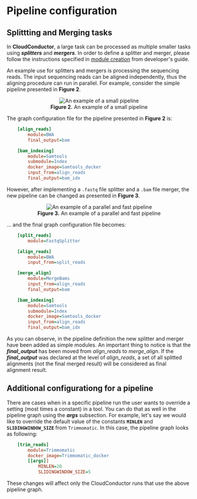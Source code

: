 # Pipeline configuration

## Splittting and Merging tasks

In **CloudConductor**, a large task can be processed as multiple smaller tasks using ***splitters*** and ***mergers***.
In order to define a splitter and merger, please follow the instructions specified in [module creation](Developers.html#module) from developer's guide.

An example use for splitters and mergers is processing the sequencing reads.
The input sequencing reads can be aligned independently, thus the aligning procedure can run in parallel.
For example, consider the simple pipeline presented in **Figure 2**.

<figure align="center">
    <img src="_static/Figure2.png" alt="An example of a small pipeline" />
    <figcaption><b>Figure 2.</b> An example of a small pipeline</figcaption>
</figure>

The graph configuration file for the pipeline presented in **Figure 2** is:

```ini
    [align_reads]
        module=BWA
        final_output=bam

    [bam_indexing]
        module=Samtools
        submodule=Index
        docker_image=Samtools_docker
        input_from=align_reads
        final_output=bam_idx
```

However, after implementing a `.fastq` file splitter and a `.bam` file merger, the new pipeline can be changed as presented in **Figure 3**.

<figure align="center">
    <img src="_static/Figure3.png" alt="An example of a parallel and fast pipeline" />
    <figcaption><b>Figure 3.</b> An example of a parallel and fast pipeline</figcaption>
</figure>

... and the final graph configuration file becomes:

```ini
    [split_reads]
        module=FastqSplitter

    [align_reads]
        module=BWA
        input_from=split_reads

    [merge_align]
        module=MergeBams
        input_from=align_reads
        final_output=bam

    [bam_indexing]
        module=Samtools
        submodule=Index
        docker_image=Samtools_docker
        input_from=align_reads
        final_output=bam_idx
```

As you can observe, in the pipeline definition the new splitter and merger have been added as simple modules.
An important thing to notice is that the ***final_output*** has been moved from *align_reads* to *merge_align*.
If the ***final_output*** was declared at the level of *align_reads*, a set of all splitted alignments (not the final merged result) will be considered as final alignment result.

## Additional configurationg for a pipeline

There are cases when in a specific pipeline run the user wants to override a setting (most times a constant) in a tool.
You can do that as well in the pipeline graph using the ***args*** subsection.
For example, let's say we would like to override the default value of the constants **`MINLEN`** and **`SLIDINGWINDOW_SIZE`** from `Trimmomatic`.
In this case, the pipeline graph looks as following:

```ini
    [trim_reads]
        module=Trimmomatic
        docker_image=Trimmomatic_docker
        [[args]]
            MINLEN=20
            SLIDINGWINDOW_SIZE=5
```

These changes will affect only the CloudConductor runs that use the above pipeline graph.
